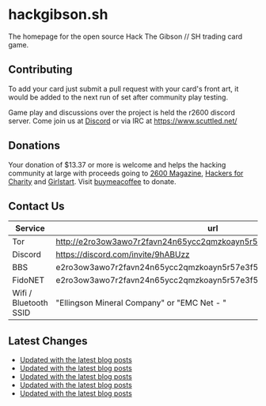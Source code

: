 # hackgibson.sh
The homepage for the open source Hack The Gibson // SH trading card game.


## Contributing

To add your card just submit a pull request with your card's front art, it would be added to the next run of set after community play testing.

Game play and discussions over the project is held the r2600 discord server. Come join us at [Discord](https://discord.com/invite/9hABUzz) or via IRC at https://www.scuttled.net/


## Donations

Your donation of $13.37 or more is welcome and helps the hacking community at large with proceeds going to [2600 Magazine](https://2600.com/), [Hackers for Charity](https://hackersforcharity.org) and [Girlstart](https://girlstart.org).  Visit [buymeacoffee](https://www.buymeacoffee.com/hackgibson.sh) to donate.


## Contact Us

Service | url
-|-
Tor | http://e2ro3ow3awo7r2favn24n65ycc2qmzkoayn5r57e3f56nvjwdcgg32ad.onion
Discord | https://discord.com/invite/9hABUzz
BBS | e2ro3ow3awo7r2favn24n65ycc2qmzkoayn5r57e3f56nvjwdcgg32ad.onion:23
FidoNET | e2ro3ow3awo7r2favn24n65ycc2qmzkoayn5r57e3f56nvjwdcgg32ad.onion:24554
Wifi / Bluetooth SSID | "Ellingson Mineral Company" or "EMC Net - <fidonet address>"

## Latest Changes
<!-- BLOG-POST-LIST:START -->
- [Updated with the latest blog posts](https://github.com/DFW2600/hackgibson.sh/commit/c53ecbada3b6f7a61a39219d31e7a4ff15464516)
- [Updated with the latest blog posts](https://github.com/DFW2600/hackgibson.sh/commit/a7b1b9fc0b61e898ae8077013de9ff97587b434b)
- [Updated with the latest blog posts](https://github.com/DFW2600/hackgibson.sh/commit/5aaf9f6c72a1afe9fe5d1778da9bba859f545667)
- [Updated with the latest blog posts](https://github.com/DFW2600/hackgibson.sh/commit/c57bb097438755ec995cfbe2a4a2df163b761bfd)
- [Updated with the latest blog posts](https://github.com/DFW2600/hackgibson.sh/commit/9c6ec49a438f081ff51ffc37a77bfa44aafc9568)
<!-- BLOG-POST-LIST:END -->
